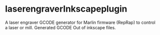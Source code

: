 # laserengraverInkscapeplugin
A laser engraver GCODE generator for Marlin firmware (RepRap) to control a laser or mill. Generated GCODE Out of inkscape files. 
